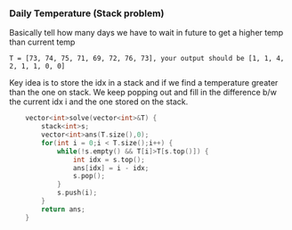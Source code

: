 ### Daily Temperature (Stack problem)
Basically tell how many days we have to wait in future to get a higher temp than current temp

```T = [73, 74, 75, 71, 69, 72, 76, 73], your output should be [1, 1, 4, 2, 1, 1, 0, 0] ```

Key idea is to store the idx in a stack and if we find a temperature greater than the one on stack. We keep popping out and fill in the difference b/w the current idx i and the one stored on the stack.

```c++
    vector<int>solve(vector<int>&T) {
        stack<int>s;
        vector<int>ans(T.size(),0);
        for(int i = 0;i < T.size();i++) {
            while(!s.empty() && T[i]>T[s.top()]) {
                int idx = s.top();
                ans[idx] = i - idx;
                s.pop();
            }
            s.push(i);
        }
        return ans;
    }

```

